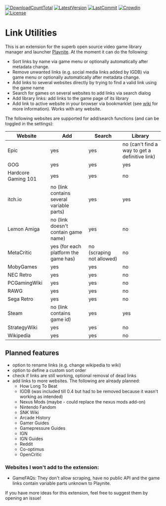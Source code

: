 [![DownloadCountTotal](https://img.shields.io/github/downloads/HerrKnarz/Playnite-Extension-LinkUtilities/total?style=flat)](https://github.com/HerrKnarz/Playnite-Extension-LinkUtilities/archive/refs/heads/master.zip)
[![LatestVersion](https://img.shields.io/github/v/release/HerrKnarz/Playnite-Extension-LinkUtilities?include_prereleases&style=flat)](https://github.com/HerrKnarz/Playnite-Extension-LinkUtilities/releases)
[![LastCommit](https://img.shields.io/github/last-commit/HerrKnarz/Playnite-Extension-LinkUtilities?style=flat)](https://github.com/HerrKnarz/Playnite-Extension-LinkUtilities/commits/master)
[![Crowdin](https://badges.crowdin.net/playnite-extension-linkutiliti/localized.svg)](https://crowdin.com/project/playnite-extension-linkutiliti)
[![License](https://img.shields.io/github/license/HerrKnarz/Playnite-Extension-LinkUtilities?style=flat)](https://github.com/HerrKnarz/Playnite-Extension-LinkUtilities/blob/master/LICENSE.txt)

# Link Utilities

This is an extension for the superb open source video game library manager and launcher [Playnite](http://playnite.link/). At the moment it can do the following:

- Sort links by name via game menu or optionally automatically after metadata change.
- Remove unwanted links (e.g. social media links added by IGDB) via game menu or optionally automatically after metadata change.
- Add links to several websites directly by trying to find a valid link using the game name
- Search for games on several websites to add links via search dialog
- Add library links: add links to the game page of its library
- Add link to active website in your browser via bookmarklet (see [wiki](https://github.com/HerrKnarz/Playnite-Extension-LinkUtilities/wiki/URL-handler-and-bookmarklet#bookmarklet) for more information). Works with any website.


The following websites are supported for add/search functions (and can be toggled in the settings):

| **Website**         | **Add**                                   | **Search**                | **Library**                                    |
|---------------------|-------------------------------------------|---------------------------|------------------------------------------------|
| Epic                | yes                                       | yes                       | no (can't find a way to get a definitive link) |
| GOG                 | yes                                       | yes                       | yes                                            |
| Hardcore Gaming 101 | yes                                       | yes                       | no                                             |
| itch.io             | no (link contains several variable parts) | yes                       | yes                                            |
| Lemon Amiga         | no (link doesn't contain game name)       | yes                       | no                                             |
| MetaCritic          | yes (for each platform the game has)      | no (scraping not allowed) | no                                             |
| MobyGames           | yes                                       | yes                       | no                                             |
| NEC Retro           | yes                                       | yes                       | no                                             |
| PCGamingWiki        | yes                                       | yes                       | no                                             |
| RAWG                | yes                                       | yes                       | no                                             |
| Sega Retro          | yes                                       | yes                       | no                                             |
| Steam               | no (link contains game id)                | yes                       | yes                                            |
| StrategyWiki        | yes                                       | yes                       | no                                             |
| Wikipedia           | yes                                       | yes                       | no                                             |

## Planned features
- option to rename links (e.g. change wikipedia to wiki)
- option to define a custom sort order
- check if links are still working, optional removal of dead links
- add links to more websites. The following are already planned:
  - How Long To Beat
  - IGDB (was included till 0.4 but had to be removed because it wasn't working as intended)
  - Nexus Mods (maybe - could replace the nexus mods add-on)
  - Nintendo Fandom
  - SNK Wiki
  - Arcade History
  - Gamer Guides
  - Gamepressure Guides
  - IGN
  - IGN Guides
  - Reddit
  - Co-optimus
  - OpenCritic

### Websites I won't add to the extension:
- GameFAQs: They don't allow scraping, have no public API and the game links contain variable parts unknown to Playnite.

If you have more ideas for this extension, feel free to suggest them by opening an issue!
